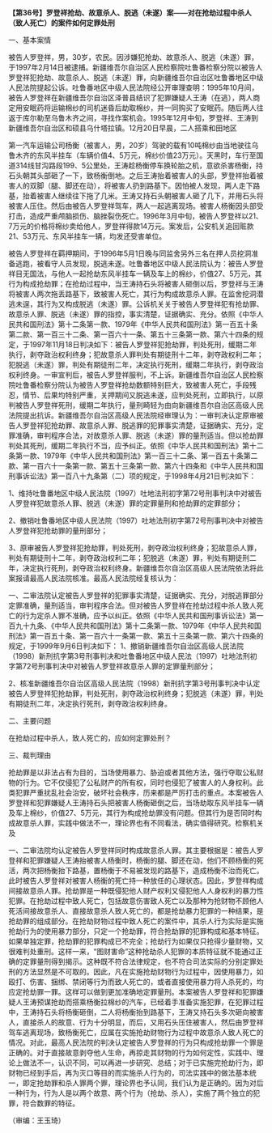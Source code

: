 **【第36号】罗登祥抢劫、故意杀人、脱逃（未遂）案——对在抢劫过程中杀人（致人死亡）的案件如何定罪处刑**

一、基本案情

被告人罗登祥，男，30岁，农民。因涉嫌犯抢劫、故意杀人、脱逃（未遂）罪，于1997年2月14日被逮捕。新疆维吾尔自治区人民检察院吐鲁番检察分院以被告人罗登祥犯抢劫、故意杀人、脱逃（未遂）罪，向新疆维吾尔自治区吐鲁番地区中级人民法院提起公诉。吐鲁番地区中级人民法院经公开审理查明：1995年10月间，被告人罗登祥在新疆维吾尔自治区泽普县结识了犯罪嫌疑人王涛（在逃），两人商定用安眠药将运输棉纱的司机迷昏后劫取棉纱，并一同购买了安眠药。随后两人往返于库尔勒至乌鲁木齐之间，寻找作案机会。1995年12月中旬，罗登祥、王涛到新疆维吾尔自治区和硕县乌什塔拉镇。12月20日早晨，二人搭乘和田地区

第一汽车运输公司杨衡（被害人，男，20岁）驾驶的载有10吨棉纱由当地驶往乌鲁木齐的东风半挂车（车辆价值4、5万元，棉纱价值23万元）。天黑时，车行至国道314线甘沟路段199、5公里处，王涛趁杨衡停车换轮胎之机，意欲杀害杨衡，持石头朝其头部砸了一下，致杨衡倒地。之后王涛抬着被害人的头部，罗登祥抬着被害人的双脚（腿、脚还在动），将被害人扔到路基下。因怕被人发现，两人走下路基，抬着被害人继续往下拖了几米。王涛又持石头朝被害人砸了几下，并用石头将被害人压住。然后由被告人罗登祥驾车，两人一起逃离现场。被害人杨衡因头部受打击，造成严重颅脑损伤、脑挫裂伤死亡。1996年3月中旬，被告人罗登祥以21、7万元的价格将棉纱卖给他人，罗登祥得款14万元。案发后，公安机关追回赃款21、53万元、东风半挂车一辆，均发还受害单位。

被告人罗登祥在羁押期间，于1996年5月1日晚与同监舍另外三名在押人员挖洞准备逃跑，被看守人员发现，脱逃未遂。吐鲁番地区中级人民法院认为：被告人罗登祥目无国法，与他人一起抢劫东风半挂车一辆及车上的棉纱，价值27、5万元，其行为构成抢劫罪；在抢劫过程中，当王涛持石头将被害人砸倒以后，罗登祥与王涛将被害人两次拖丢路基下，致被害人死亡，其行为构成故意杀人罪。在监舍挖洞潜逃未逞，其行为又构成脱逃（未遂）罪。公诉机关关于被告人罗登祥犯有抢劫罪、故意杀人罪、脱逃（未遂）罪的指控，事实清楚，证据确实、充分。依照《中华人民共和国刑法》第十二条第一款、1979年《中华人民共和国刑法》第一百五十条第二款、第一百三十二条、第一百六十一条、第五十三条第一款、第六十四条的规定，于1997年11月18日判决如下：被告人罗登祥犯抢劫罪，判处死刑，缓期二年执行，剥夺政治权利终身；犯故意杀人罪判处有期徒刑十二年，剥夺政权利二年；犯脱逃（未遂）罪，判处有期徒刑二年，决定执行死刑，缓期二年执行，剥夺政治权利终身。一审宣判后，被告人罗登祥服判，不上诉。新疆维吾尔自治区人民检察院吐鲁番检察分院认为被告人罗登祥抢劫数额特别巨大，致被害人死亡，手段残忍，情节、后果均特别严重，关押期间又脱逃未遂，应判处死刑，立即执行，以原判被告人罗登祥死刑，缓期二年执行，量刑畸轻为由向新疆维吾尔自治区高级人民法院提出抗诉。新疆维吾尔自治区高级人民法院经审理认为：一审判决认定原审被告人罗登祥犯抢劫罪、故意杀人罪、脱逃罪的犯罪事实清楚，证据确实、充分，定罪准确，审判程序合法，对故意杀人罪、脱逃（未遂）罪的量刑适当。但以抢劫罪判处其死刑，缓期二年执行不当，应予纠正。依照《中华人民共和国刑法》第十二条第一款、1979年《中华人民共和国刑法》第一百三十二条、第一百五十条第二款、第一百六十一条第一款、第五十三条第一款、第六十四条和《中华人民共和国刑事诉讼法》第一百八十九条第（二）项的规定，于1998年4月21日判决如下：

1、维持吐鲁番地区中级人民法院（1997）吐地法刑初字第72号刑事判决中对被告人罗登祥犯故意杀人罪、脱逃（未遂）罪的定罪量刑和抢劫罪的定罪部分；

2、撤销吐鲁番地区中级人民法院（1997）吐地法刑初字第72号刑事判决中对被告人罗登祥犯抢劫罪的量刑部分；

3、原审被告人罗登祥犯抢劫罪，判处死刑，剥夺政治权利终身；犯故意杀人罪，判处有期徒刑十二年，剥夺政治权利二年；犯脱逃（未遂）罪，判处有期徒刑二年，决定执行死刑，剥夺政治权利终身。新疆维吾尔自治区高级人民法院依法将此案报请最高人民法院核准。最高人民法院经复核认为：

一、二审法院认定被告人罗登祥的犯罪事实清楚，证据确实、充分，对脱逃罪部分定罪准确，量刑适当，审判程序合法。但对被告人罗登祥在抢劫过程中杀人致人死亡的行为定杀人罪不准确，应予以纠正。依照《中华人民共和国刑事诉讼法》第一百九十九条、《中华人民共和国刑法》第十二条第一款、1979年《中华人民共和国刑法》第一百五十条、第一百六十一条第一款、第五十三条第一款、第六十四条的规定，于1999年9月6日判决如下： 1、撤销新疆维吾尔自治区高级人民法院（1998）新刑抗字第3号刑事判决和吐鲁番地区中级人民法（1997）吐地法刑初字第72号刑事判决中对被告人罗登祥故意杀人罪的定罪量刑部分；

2、核准新疆维吾尔自治区高级人民法院（1998）新刑抗字第3号刑事判决中认定被告人罗登祥犯抢劫罪，判处死刑，剥夺政治权利终身；犯脱逃（未遂）罪，判处有期徒刑二年，决定执行死刑，剥夺政治权利终身。

二、主要问题

在抢劫过程中杀人，致人死亡的，应如何定罪处刑？

三、裁判理由

抢劫罪是以非法占有为目的，当场使用暴力、胁迫或者其他方法，强行夺取公私财物的行为。它不仅侵犯了公私财产的所有权，同时也侵犯了被害人的人身权利。此类犯罪严重扰乱社会治安，破坏社会秩序，历来都是严厉打击的重点。本案被告人罗登祥和犯罪嫌疑人王涛持石头把被害人杨衡砸倒之后，当场劫取东风半挂车一辆及车上棉纱，价值27、5万元，其行为构成抢劫罪没有问题。但其行为是否同时构成故意杀人罪，实践中做法不一，理论界也有不同看法，确实值得研究。检察机关及

一、二审法院均认定被告人罗登祥同时构成故意杀人罪。其主要根据是：被告人罗登祥和犯罪嫌疑人王涛抬被害人杨衡时，杨衡的腿、脚还在动，他们不顾杨衡的死活，两次把杨衡抬下路基，置杨衡于不易被发现的路基下，造成杨衡不治而死亡。此时被告人罗登祥对被害人杨衡的死亡持一种放任的心理状态。因此，罗登祥构成间接故意杀人罪。抢劫罪是一种既侵犯他人财产权利又侵犯他人人身权利的暴力性犯罪。在抢劫过程中致人死亡，包括故意伤害致人死亡以及那种为抢财物不顾他人死活间接故意杀人、直接故意杀人致人死亡的，都是抢劫暴力犯罪的一种结果，是抢劫罪的组成部分。在抢劫财物过程中致人死亡的案件中，其杀人行为实际是实施抢劫行为的使用暴力部分，只定一个抢劫罪，符合抢劫罪的犯罪构成和基本特征。如果单独定罪，抢劫罪的犯罪构成已不完全；抢劫行为如果仅只抢得少量财物，又很难判处重刑。这样一来，“图财害命”这种抢劫杀人犯罪的本质特征就不能通过正确的定罪量刑得到揭示。这种既不符合法律规定，也不符合司法实际的分别定罪处刑的方法显然是不可取的。因此，凡在实施抢劫财物行为过程中，因使用暴力，如殴打、伤害、捆绑、禁闭等行为而致人死亡的，或者直接使用暴力将人杀死的，均应定抢劫罪一罪。这样可以做到更加准确地定罪量刑。本案被告人罗登祥和犯罪嫌疑人王涛预谋抢劫而搭乘杨衡拉棉纱的汽车，已经着手准备实施犯罪，在犯罪过程中，王涛持石头将杨衡砸倒，二人将杨衡抬到路基下，王涛又持石头多次砸向被害人，直接杀人的故意、行为十分明显，而后，又用石头压住被害人，然后由罗登祥驾车逃离现场，致杨衡死亡，应属在实施抢劫财物行为过程中故意杀人致人死亡的情况。对此，最高人民法院的判决认定被告人罗登祥的行为只构成抢劫罪一个罪是正确的。对于直接故意剥夺他人生命，再掠走其财物的行为如何定性，实践中、理论上做法不一，认识不同，可以再进一步研究、总结；对于已实施完抢劫行为，即财物已经到手后，再为灭口等目的而实施杀人行为的，司法实践中的做法基本统一，即定抢劫罪和杀人罪两个罪，理论界也予认同，我们认为是正确的。因为对后一种行为，行为人是以两个故意、两个行为（抢劫、杀人），实施了两个独立的犯罪，符合数罪的特征。

（审编：王玉琦）